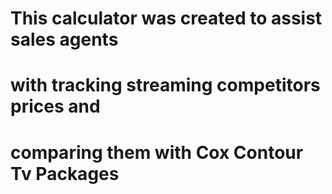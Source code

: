 # This calculator was created to assist sales agents
# with tracking streaming competitors prices and 
# comparing them with Cox Contour Tv Packages